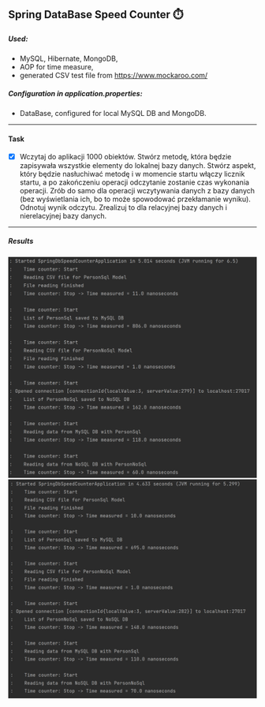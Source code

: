 ## Spring DataBase Speed Counter :stopwatch:
##### Used:
- MySQL, Hibernate, MongoDB, 
- AOP for time measure, 
- generated CSV test file from https://www.mockaroo.com/

##### Configuration in application.properties:
- DataBase, configured for local MySQL DB and MongoDB.

***
#### Task
- [X] Wczytaj do aplikacji 1000 obiektów. Stwórz metodę, która będzie zapisywała wszystkie elementy do lokalnej bazy danych.
  Stwórz aspekt, który będzie nasłuchiwać metodę i w momencie startu włączy licznik startu, a po zakończeniu operacji odczytanie zostanie czas wykonania operacji.
  Zrób do samo dla operacji wczytywania danych z bazy danych (bez wyświetlania ich, bo to może spowodować przekłamanie wyniku). Odnotuj wynik odczytu.
  Zrealizuj to dla relacyjnej bazy danych i nierelacyjnej bazy danych.
***
##### Results
![screen shot](https://github.com/Rafal-Stefanski/Spring-DB-Speed-Counter/blob/master/src/main/resources/static/screenshot_01.png)
![screen shot](https://github.com/Rafal-Stefanski/Spring-DB-Speed-Counter/blob/master/src/main/resources/static/screenshot_02.png)
